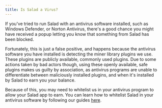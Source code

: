 ```yaml
---
title: Is Salad a Virus?
---
```


If you've tried to run Salad with an antivirus software installed, such as Windows Defender, or Norton Antivirus,
there's a good chance you might have received a popup letting you know that something from Salad has been blocked.

Fortunately, this is just a false positive, and happens because the antivirus software you have installed is detecting
the miner library plugins we use. These plugins are publicly available, commonly used plugins. Due to some actions taken
by bad actors though, using these openly available, safe plugins makes us guilty by association, as antivirus programs
are unable to differentiate between maliciously installed plugins, and when it's installed by Salad to earn you your
balance.

Because of this, you may need to whitelist us in your antivirus program to allow your Salad app to earn. You can learn
how to whitelist Salad in your antivirus software by following our guides [here](/docs/Troubleshooting/Antivirus/).
